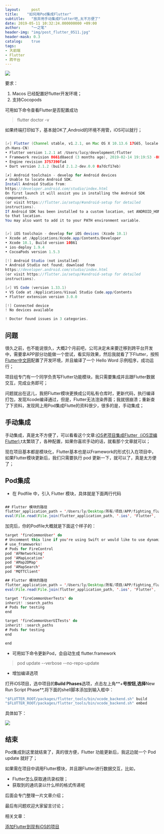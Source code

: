 ```yaml
---
layout:     post
title:    "如何用Pod集成Flutter"
subtitle:   "放弃用手动集成Flutter吧,太不方便了"
date: 2019-05-11 10:32:24.000000000 +09:00
author:     "一之笔"
header-img: "img/post_flutter_0511.jpg"
header-mask: 0.3
catalog:    true
tags:
- 大前端
- Flutter
- 跨平台
---
```



![](http://yizhibi.6chemical.com/1557401382.png?imageMogr2/thumbnail/!70p)

要求：
1. Macos 已经配置好flutter开发环境；
2. 支持Cocopods

可用如下命令查看Flutter是否配置成功

> flutter doctor -v

如果终端打印如下，基本就OK了,Android的环境不用管，iOS可以就行；

```Java

[✓] Flutter (Channel stable, v1.2.1, on Mac OS X 10.13.6 17G65, locale
zh-Hans-CN)
• Flutter version 1.2.1 at /Users/lucy/development/flutter
• Framework revision 8661d8aecd (3 months ago), 2019-02-14 19:19:53 -0800
• Engine revision 3757390fa4
• Dart version 2.1.2 (build 2.1.2-dev.0.0 0a7dcf17eb)

[✗] Android toolchain - develop for Android devices
✗ Unable to locate Android SDK.
Install Android Studio from:
https://developer.android.com/studio/index.html
On first launch it will assist you in installing the Android SDK
components.
(or visit https://flutter.io/setup/#android-setup for detailed
instructions).
If Android SDK has been installed to a custom location, set ANDROID_HOME
to that location.
You may also want to add it to your PATH environment variable.


[✓] iOS toolchain - develop for iOS devices (Xcode 10.1)
• Xcode at /Applications/Xcode.app/Contents/Developer
• Xcode 10.1, Build version 10B61
• ios-deploy 1.9.4
• CocoaPods version 1.5.3

[!] Android Studio (not installed)
• Android Studio not found; download from
https://developer.android.com/studio/index.html
(or visit https://flutter.io/setup/#android-setup for detailed
instructions).

[✓] VS Code (version 1.33.1)
• VS Code at /Applications/Visual Studio Code.app/Contents
• Flutter extension version 3.0.0

[!] Connected device
! No devices available

! Doctor found issues in 3 categories.

```

## 问题

很久之前，也不能说很久，大概2个月前吧，公司决定未来要迁移到跨平台开发中，需要拿APP部分功能做一个尝试，看实际效果，然后我就看了下Flutter，按照[Flutter中文网](https://flutterchina.club/setup-macos/)配置了开发环境，并且编译了一个 Hello Word 示例程序，成功运行；

项目组专门有一个同学负责写Flutter功能模块，我只需要集成并且跟Flutter数据交互，完成业务即可；

问题就出在这儿，我把Flutter模块更换成公司私有仓库时，更新代码，执行编译打包，发现Xcode编译通过，但是，Flutter无法渲染界面；我就很崩溃；重新查了下资料，发现网上用Pod集成Flutte的资料很少，很多的是，手动集成；


## 手动集成

手动集成，真是太不方便了，可以看看这个文章:[iOS老项目集成Flutter（iOS混编Flutter)](https://www.jianshu.com/p/eee692736632),t太繁琐了，各种配置，如果你喜欢手动的话，就看那个文章就可以；

现在项目基本都是模块化，Flutter基本也是以Framework的形式引入在项目中，如果Flutter模块更新后，我们只需要执行 pod 更新一下，就可以了，真是太方便了；

## Pod集成

* 在 Podfile 中，引入 Flutter 模块，具体就是下面两行代码

```Java

## Flutter 模块的路径
flutter_application_path = '/Users/ly/Desktop/所有/项目/APP/fighting_flutter_common_user'
eval(File.read(File.join(flutter_application_path, '.ios', 'Flutter', 'podhelper.rb')),    binding)

```

加完后，你的Podfile大概就是下面这个样子的：

```Java
target 'fireCommonUser' do
# Uncomment this line if you're using Swift or would like to use dynamic frameworks
# use_frameworks!
# Pods for FireControl
pod 'AFNetworking'
pod 'AMapLocation'
pod 'AMap2DMap'
pod 'AMapSearch'
pod 'MQTTClient'

## Flutter 模块的路径
flutter_application_path = '/Users/ly/Desktop/所有/项目/APP/fighting_flutter_common_user'
eval(File.read(File.join(flutter_application_path, '.ios', 'Flutter', 'podhelper.rb')),    binding)

target 'fireCommonUserTests' do
inherit! :search_paths
# Pods for testing
end

target 'fireCommonUserUITests' do
inherit! :search_paths
# Pods for testing
end

end

```
* 可用如下命令更新Pod，会自动生成 flutter.framework

> pod update --verbose --no-repo-update


* 增加编译选项

打开iOS项目，选中项目的**Build Phases**选项，点击左上角**+**号按钮,选择**New Run Script Phase**,将下面的shell脚本添加到输入框中：


```Java
"$FLUTTER_ROOT/packages/flutter_tools/bin/xcode_backend.sh" build
"$FLUTTER_ROOT/packages/flutter_tools/bin/xcode_backend.sh" embed
```

具体如下：

![](http://yizhibi.6chemical.com/1557403488.png?imageMogr2/thumbnail/!70p)


## 结束

Pod集成到这里就结束了，真的很方便，Flutter 功能更新后，我这边就一个 Pod update 就好了；

如果需在项目中调用Flutter模块，并且跟Flutter进行数据交互，比如，
* Flutter怎么获取通讯录权限；
* 获取到的通讯录以什么样的格式传递呢

后面会专门整理一片文章介绍；

最后有问题欢迎大家留言讨论；


相关文章：

[添加Flutter到现有iOS的项目](http://tryenough.com/flutter03)
